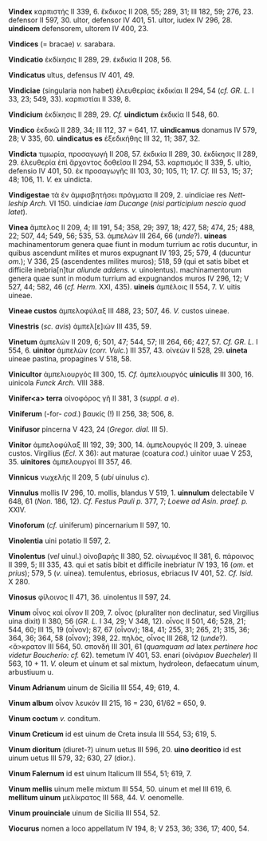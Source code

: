 **Vindex** καρπιστής II 339, 6. ἔκδικος II 208, 55; 289, 31; III 182,
59; 276, 23. defensor II 597, 30. ultor, defensor IV 401, 51. ultor,
iudex IV 296, 28. **uindicem** defensorem, ultorem IV 400, 23.

**Vindices** (= bracae) *v.* sarabara.

**Vindicatio** ἐκδίκησις II 289, 29. ἐκδικία II 208, 56.

**Vindicatus** ultus, defensus IV 401, 49.

**Vindiciae** (singularia non habet) ἐλευθερίας ἐκδικίαι II 294, 54
(*cf. GR. L.* I 33, 23; 549, 33). καρπιστίαι II 339, 8.

**Vindicium** ἐκδίκησις II 289, 29. *Cf.* **uindictum** ἐκδικία II 548,
60.

**Vindico** ἐκδικῶ II 289, 34; III 112, 37 = 641, 17. **uindicamus**
donamus IV 579, 28; V 335, 60. **uindicatus es** ἐξεδικήθης III 32, 11;
387, 32.

**Vindicta** τιμωρία, προσαγωγή II 208, 57. ἐκδικία II 289, 30.
ἐκδίκησις II 289, 29. ἐλευθερία ἐπὶ ἄρχοντος δοθεῖσα II 294, 53.
καρπισμός II 339, 5. ultio, defensio IV 401, 50. ἐκ προσαγωγῆς III 103,
30; 105, 11; 17. *Cf.* III 53, 15; 37; 48; 106, 11. *V.* ex uindicta.

**Vindigestae** τὰ ἐν ἀμφισβητήσει πράγματα II 209, 2. uindiciae res
*Nett­leship Arch.* VI 150. uindiciae *iam Ducange* (*nisi participium
nescio quod latet*).

**Vinea** ἄμπελος II 209, 4; III 191, 54; 358, 29; 397, 18; 427, 58;
474, 25; 488, 22; 507, 44; 549, 56; 535, 53. ἀμπελών III 264, 66
(*unde*?). **uineas** machinamentorum genera quae fiunt in modum turrium
ac rotis ducuntur, in quibus ascendunt milites et muros expugnant IV
193, 25; 579, 4 (ducuntur *om.*); V 336, 25 (ascendentes milites muros);
518, 59 (qui et satis bibet et difficile inebria[n]tur *aliunde
addens. v.* uinolentus). machinamentorum genera quae sunt in modum
turrium ad expugnandos muros IV 296, 12; V 527, 44; 582, 46 (*cf.*
*Herm.* XXI, 435). **uineis** ἀμπέλοις II 554, 7. *V.* uitis uineae.

**Vineae custos** ἀμπελοφύλαξ III 488, 23; 507, 46. *V.* custos uineae.

**Vinestris** (*sc. avis*) ἀμπελ[ε]ιών III 435, 59.

**Vinetum** ἀμπελών II 209, 6; 501, 47; 544, 57; III 264, 66; 427, 57.
*Cf. GR. L.* I 554, 6. **uinitor** ἀμπελών (*corr. Vulc.*) III 357,
43. οἰνεών II 528, 29. **uineta** uineae pastina, propagines V 518, 58.

**Vinicultor** ἀμπελιουργός III 300, 15. *Cf.* ἀμπελιουργός
**uiniculis** III 300, 16. uinicola *Funck Arch.* VIII 388.

**Vinifer\<a\> terra** οἰνοφόρος γῆ II 381, 3 (*suppl. a e*).

**Viniferum** (-for- *cod.*) βαυκίς (!) II 256, 38; 506, 8.

**Vinifusor** pincerna V 423, 24 (*Gre­gor. dial.* III 5).

**Vinitor** ἀμπελοφύλαξ III 192, 39; 300, 14. ἀμπελουργός II 209, 3.
uineae custos. Virgilius (*Ecl.* X 36): aut maturae (coatura *cod.*)
uinitor uuae V 253, 35. **uinitores** ἀμπελουργοί III 357, 46.

**Vinnicus** νωχελής II 209, 5 (*ubi* uinulus *c*).

**Vinnulus** mollis IV 296, 10. mollis, blandus V 519, 1. **uinnulum**
delectabile V 648, 61 (*Non.* 186, 12). *Cf. Festus Pauli p.* 377, 7;
*Loewe ad Asin. praef. p.* XXIV.

**Vinoforum** (*cf.* uiniferum) pincernarium II 597, 10.

**Vinolentia** uini potatio II 597, 2.

**Vinolentus** (*vel* uinul.) οἰνοβαρής II 380, 52. οἰνωμένος II 381, 6.
πάροινος II 399, 5; III 335, 43. qui et satis bibit et difficile
inebriatur IV 193, 16 (*om.* et *prius*); 579, 5 (*v.* uinea).
temulentus, ebriosus, ebriacus IV 401, 52. *Cf. Isid.* X 280.

**Vinosus** φίλοινος II 471, 36. uinolentus II 597, 24.

**Vinum** οἶνος καὶ οἶνον II 209, 7. οἶνος (pluraliter non declinatur,
sed Virgilius uina dixit) II 380, 56 (*GR. L.* I 34, 29; V 348, 12).
οἶνος II 501, 46; 528, 21; 544, 60; III 15, 19 (οἶνον); 87, 67 (οἶνον);
184, 41; 255, 31; 265, 21; 315, 36; 364, 36; 364, 58 (οἶνον); 398, 22.
πηλός, οἶνος III 268, 12 (*unde*?). \<ἄ\>κρατον III 564, 50. σπονδή III
301, 61 (*quamquam ad* latex *pertinere hoc videtur Boucherio: cf.* 62).
temetum IV 401, 53. enari (οἰνάριον *Buecheler*) II 563, 10 + 11. *V.*
oleum et uinum et sal mixtum, hydroleon, defaecatum uinum, arbustiuum u.

**Vinum Adrianum** uinum de Sicilia III 554, 49; 619, 4.

**Vinum album** οἶνον λευκόν III 215, 16 = 230, 61/62 = 650, 9.

**Vinum coctum** *v.* conditum.

**Vinum Creticum** id est uinum de Creta insula III 554, 53; 619, 5.

**Vinum dioritum** (diuret-?) uinum uetus III 596, 20. **uino
deoritico** id est uinum uetus III 579, 32; 630, 27 (dior.).

**Vinum Falernum** id est uinum Italicum III 554, 51; 619, 7.

**Vinum mellis** uinum melle mixtum III 554, 50. uinum et mel III 619,
6. **mellitum uinum** μελίκρατος III 568, 44. *V.* oenomelle.

**Vinum prouinciale** uinum de Sicilia III 554, 52.

**Viocurus** nomen a loco appellatum IV 194, 8; V 253, 36; 336, 17; 400,
54.
